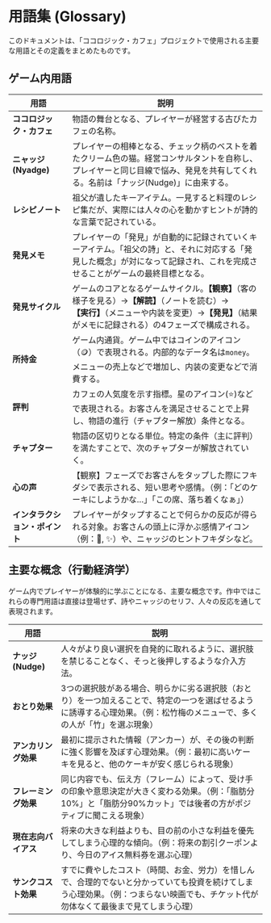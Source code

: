 # 用語集 (Glossary)

このドキュメントは、「ココロジック・カフェ」プロジェクトで使用される主要な用語とその定義をまとめたものです。

## ゲーム内用語

| 用語                           | 説明                                                                                                                                                                                               |
| ------------------------------ | -------------------------------------------------------------------------------------------------------------------------------------------------------------------------------------------------- |
| **ココロジック・カフェ**       | 物語の舞台となる、プレイヤーが経営する古びたカフェの名称。                                                                                                                                         |
| **ニャッジ (Nyadge)**          | プレイヤーの相棒となる、チェック柄のベストを着たクリーム色の猫。経営コンサルタントを自称し、プレイヤーと同じ目線で悩み、発見を共有してくれる。名前は「ナッジ(Nudge)」に由来する。                  |
| **レシピノート**               | 祖父が遺したキーアイテム。一見すると料理のレシピ集だが、実際には人々の心を動かすヒントが詩的な言葉で記されている。                                                                                 |
| **発見メモ**                   | プレイヤーの「発見」が自動的に記録されていくキーアイテム。「祖父の詩」と、それに対応する「発見した概念」が対になって記録され、これを完成させることがゲームの最終目標となる。                       |
| **発見サイクル**               | ゲームのコアとなるゲームサイクル。**【観察】**（客の様子を見る）→**【解読】**（ノートを読む）→**【実行】**（メニューや内装を変更）→**【発見】**（結果がメモに記録される）の4フェーズで構成される。 |
| **所持金**                     | ゲーム内通貨。ゲーム中ではコインのアイコン（🪙）で表現される。内部的なデータ名は`money`。メニューの売上などで増加し、内装の変更などで消費する。                                                    |
| **評判**                       | カフェの人気度を示す指標。星のアイコン(⭐)などで表現される。お客さんを満足させることで上昇し、物語の進行（チャプター解放）条件となる。                                                             |
| **チャプター**                 | 物語の区切りとなる単位。特定の条件（主に評判）を満たすことで、次のチャプターが解放されていく。                                                                                                     |
| **心の声**                     | 【観察】フェーズでお客さんをタップした際にフキダシで表示される、短い思考や感情。（例：「どのケーキにしようかな…」「この席、落ち着くなぁ」）                                                        |
| **インタラクション・ポイント** | プレイヤーがタップすることで何らかの反応が得られる対象。お客さんの頭上に浮かぶ感情アイコン（例：🤔, ✨）や、ニャッジのヒントフキダシなど。                                                         |

## 主要な概念（行動経済学）

ゲーム内でプレイヤーが体験的に学ぶことになる、主要な概念です。作中ではこれらの専門用語は直接は登場せず、詩やニャッジのセリフ、人々の反応を通して表現されます。

| 用語                 | 説明                                                                                                                                                                                 |
| -------------------- | ------------------------------------------------------------------------------------------------------------------------------------------------------------------------------------ |
| **ナッジ (Nudge)**   | 人々がより良い選択を自発的に取れるように、選択肢を禁じることなく、そっと後押しするような介入方法。                                                                                   |
| **おとり効果**       | 3つの選択肢がある場合、明らかに劣る選択肢（おとり）を一つ加えることで、特定の一つを選ばせるように誘導する心理効果。（例：松竹梅のメニューで、多くの人が「竹」を選ぶ現象）            |
| **アンカリング効果** | 最初に提示された情報（アンカー）が、その後の判断に強く影響を及ぼす心理効果。（例：最初に高いケーキを見ると、他のケーキが安く感じられる現象）                                         |
| **フレーミング効果** | 同じ内容でも、伝え方（フレーム）によって、受け手の印象や意思決定が大きく変わる効果。（例：「脂肪分10%」と「脂肪分90%カット」では後者の方がポジティブに聞こえる現象）                 |
| **現在志向バイアス** | 将来の大きな利益よりも、目の前の小さな利益を優先してしまう心理的な傾向。（例：将来の割引クーポンより、今日のアイス無料券を選ぶ心理）                                                 |
| **サンクコスト効果** | すでに費やしたコスト（時間、お金、労力）を惜しんで、合理的でないと分かっていても投資を続けてしまう心理効果。（例：つまらない映画でも、チケット代が勿体なくて最後まで見てしまう心理） |
